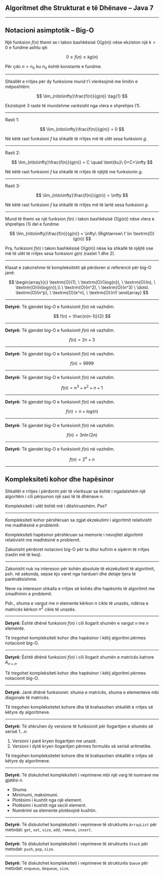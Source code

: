 ## Algoritmet dhe Strukturat e të Dhënave – Java 7

---

## Notacioni asimptotik – Big-O

Një funksion $f(n)$ themi se i takon bashkësisë
$\textrm{O}(g(n))$ nëse ekziston një $k>0$ e fundme ashtu që:

$$
0 \leq f(n) \leq kg(n)
$$

Për çdo $n > n_0$ ku $n_0$ është konstante e fundme.

---

Shkallët e rritjes për dy funksione mund t'i vlerësojmë me limitin e mëposhtëm:

$$
\lim_{n\to\infty}\frac{f(n)}{g(n)} \tag{1}
$$

Ekzistojnë 3 raste të mundshme varësisht nga vlera e shprehjes $(1)$.

---

Rasti 1:

$$
\lim_{n\to\infty}\frac{f(n)}{g(n)} = 0
$$

Në këtë rast funksioni $f$ ka shkallë të rritjes më të ulët sesa funksioni $g$.

---

Rasti 2:

$$
\lim_{n\to\infty}\frac{f(n)}{g(n)} = C \quad \text{ku}\ 0<C<\infty
$$

Në këtë rast funksioni $f$ ka shkallë të rritjes të njëjtë me funksionin $g$.

---

Rasti 3:

$$
\lim_{n\to\infty}\frac{f(n)}{g(n)} = \infty
$$

Në këtë rast funksioni $f$ ka shkallë të rritjes më të lartë sesa funksioni $g$.

---

Mund të themi se një funksion $f(n)$ i takon bashkësisë $O(g(n))$
nëse vlera e shprehjes $(1)$ del e fundme.

$$
\lim_{n\to\infty}\frac{f(n)}{g(n)} < \infty\ \Rightarrow\ f \in \textrm{O}(g(n))
$$

Pra, funksioni $f(n)$ i takon bashkësisë $\textrm{O}(g(n))$ nëse ka shkallë të njëjtë
ose më të ulët të rritjes sesa funksioni $g(n)$ (rastet 1 dhe 2).

---

Klasat e zakonshme të kompleksitetit që përdoren si referencë për big-O janë:

$$
\begin{array}{c}
\textrm{O}(1),
\ \textrm{O}(\log{n}),
\ \textrm{O}(n),
\ \textrm{O}(n\log{n}),\\
\ \textrm{O}(n^2),
\ \textrm{O}(n^3)
\ \dots\ \textrm{O}(n^p),
\ \textrm{O}(e^n),
\ \textrm{O}(n!)
\end{array}
$$

---

**Detyrë:** Të gjendet big-O e funksionit $f(n)$ në vazhdim.

$$
f(n) = \frac{n(n-1)}{2}
$$

---

**Detyrë:** Të gjendet big-O e funksionit $f(n)$ në vazhdim.

$$
f(n) = 2n + 3
$$

---

**Detyrë:** Të gjendet big-O e funksionit $f(n)$ në vazhdim.

$$
f(n) = 9999
$$

---

**Detyrë:** Të gjendet big-O e funksionit $f(n)$ në vazhdim.

$$
f(n) = n^3 + n^2 + n + 1
$$

---

**Detyrë:** Të gjendet big-O e funksionit $f(n)$ në vazhdim.

$$
f(n) = n + log(n)
$$

---

**Detyrë:** Të gjendet big-O e funksionit $f(n)$ në vazhdim.

$$
f(n) = 3n\ln(2n)
$$

---

**Detyrë:** Të gjendet big-O e funksionit $f(n)$ në vazhdim.

$$
f(n) = 2^n + n
$$

---

## Kompleksiteti kohor dhe hapësinor

Shkallët e rritjes i përdorim për të vlerësuar sa është i ngadalshëm
një algoritëm i cili përpunon një sasi të të dhënave $n$.

Kompleksiteti i ulët është më i dëshirueshëm. Pse?

---

Kompleksiteti kohor përshkruan sa zgjat ekzekutimi i algoritmit relativisht me madhësinë e problemit.

Kompleksiteti hapësinor përshkruan sa memorie i nevojitet algoritmit relativisht me madhësinë e problemit.

Zakonisht përdoret notacioni big-O për ta ditur kufirin e sipërm të rritjes (rastin më të keq).

---

Zakonisht nuk na intereson për kohën absolute të ekzekutimit të algoritmit, psh. në sekonda,
sepse kjo varet nga hardueri dhe detaje tjera të parëndësishme.

Neve na intereson shkalla e rritjes së kohës dhe hapësirës të algoritmit me zmadhimin e problemit.

Psh., shuma e vargut me $n$ elemente kërkon $n$ cikle të unazës,
ndërsa e matricës kërkon $n^2$ cikle të unazës.

---

**Detyrë:** Është dhënë funksioni $f(n)$ i cili llogarit shumën e vargut $v$ me $n$ elemente.

Të tregohet kompleksiteti kohor dhe hapësinor i këtij algoritmi përmes notacionit big-O.

---

**Detyrë:** Është dhënë funksioni $f(n)$ i cili llogarit shumën e matricës katrore $A_{n\times n}$.

Të tregohet kompleksiteti kohor dhe hapësinor i këtij algoritmi përmes notacionit big-O.

---

**Detyrë:** Janë dhënë funksionet: shuma e matricës, shuma e elementeve mbi diagonale të matricës.

Të tregohen kompleksitetet kohore dhe të krahasohen shkallët e rritjes së këtyre dy algoritmeve.

---

**Detyrë:** Të shkruhen dy versione të funksionit për llogaritjen e shumës së serisë $1\dots n$.

1. Versioni i parë kryen llogaritjen me unazë.
2. Versioni i dytë kryen llogaritjen përmes formulës së serisë aritmetike.

Të tregohen kompleksitetet kohore dhe të krahasohen shkallët e rritjes së këtyre dy algoritmeve.

---

**Detyrë:** Të diskutohet kompleksiteti i veprimeve mbi një varg të numrave me gjatësi $n$.

- Shuma.
- Minimumi, maksimumi.
- Plotësimi i kushtit nga një element.
- Plotësimi i kushtit nga secili element.
- Numërimi sa elemente plotësojnë kushtin.

---

**Detyrë:** Të diskutohet kompleksiteti i veprimeve të strukturës `ArrayList`
për metodat: `get`, `set`, `size`, `add`, `remove`, `insert`.

---

**Detyrë:** Të diskutohet kompleksiteti i veprimeve të strukturës `Stack`
për metodat: `push`, `pop`, `size`.

---

**Detyrë:** Të diskutohet kompleksiteti i veprimeve të strukturës `Queue`
për metodat: `enqueue`, `dequeue`, `size`.

